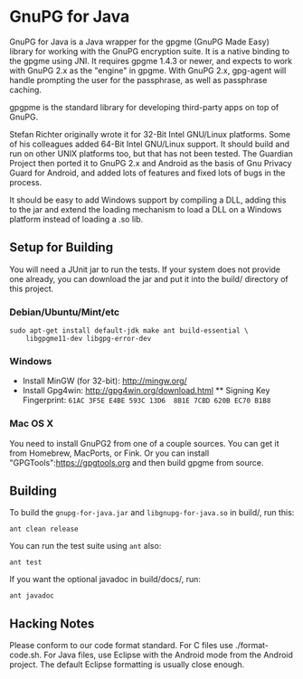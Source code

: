 GnuPG for Java
==============

GnuPG for Java is a Java wrapper for the gpgme (GnuPG Made Easy) library for
working with the GnuPG encryption suite. It is a native binding to the gpgme
using JNI.  It requires gpgme 1.4.3 or newer, and expects to work with GnuPG
2.x as the "engine" in gpgme.  With GnuPG 2.x, gpg-agent will handle prompting
the user for the passphrase, as well as passphrase caching.

gpgpme is the standard library for developing third-party apps on top of GnuPG.

Stefan Richter originally wrote it for 32-Bit Intel GNU/Linux platforms. Some
of his colleagues added 64-Bit Intel GNU/Linux support. It should build and
run on other UNIX platforms too, but that has not been tested.  The Guardian
Project then ported it to GnuPG 2.x and Android as the basis of Gnu Privacy
Guard for Android, and added lots of features and fixed lots of bugs in the
process.

It should be easy to add Windows support by compiling a DLL, adding this to
the jar and extend the loading mechanism to load a DLL on a Windows platform
instead of loading a .so lib.


## Setup for Building

You will need a JUnit jar to run the tests.  If your system does not provide
one already, you can download the jar and put it into the build/ directory of
this project.

### Debian/Ubuntu/Mint/etc

    sudo apt-get install default-jdk make ant build-essential \
        libgpgme11-dev libgpg-error-dev


### Windows

* Install MinGW (for 32-bit): http://mingw.org/
* Install Gpg4win: http://gpg4win.org/download.html
** Signing Key Fingerprint: `61AC 3F5E E4BE 593C 13D6  8B1E 7CBD 620B EC70 B1B8`


### Mac OS X

You need to install GnuPG2 from one of a couple sources.  You can get
it from Homebrew, MacPorts, or Fink.  Or you can install
"GPGTools":https://gpgtools.org and then build gpgme from source.


## Building

To build the `gnupg-for-java.jar` and `libgnupg-for-java.so` in build/, run
this:

    ant clean release

You can run the test suite using `ant` also:

    ant test

If you want the optional javadoc in build/docs/, run:

    ant javadoc


## Hacking Notes

Please conform to our code format standard. For C files use
./format-code.sh. For Java files, use Eclipse with the Android mode from the
Android project.  The default Eclipse formatting is usually close enough.

